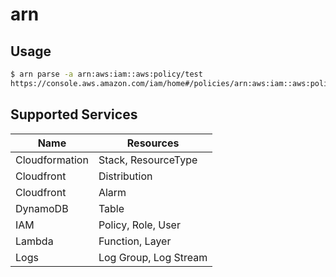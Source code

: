 # arn

## Usage

```bash
$ arn parse -a arn:aws:iam::aws:policy/test
https://console.aws.amazon.com/iam/home#/policies/arn:aws:iam::aws:policy/test$jsonEditor
```

## Supported Services

|Name|Resources|
|----|---------|
|Cloudformation|Stack, ResourceType|
|Cloudfront|Distribution|
|Cloudfront|Alarm|
|DynamoDB|Table|
|IAM|Policy, Role, User|
|Lambda|Function, Layer|
|Logs|Log Group, Log Stream|
